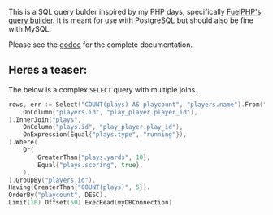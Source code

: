 This is a SQL query bulder inspired by my PHP days, specifically [FuelPHP's query builder](http://fuelphp.com/docs/classes/database/usage.html). It is meant for use with PostgreSQL but should also be fine with MySQL.

Please see the [godoc](http://godoc.org/jraede/go-sql-builder) for the complete documentation.

## Heres a teaser:

The below is a complex `SELECT` query with multiple joins.

```go
rows, err := Select("COUNT(plays) AS playcount", "players.name").From("players").InnerJoin("play_player",
	OnColumn("players.id", "play_player.player_id"),
).InnerJoin("plays",
	OnColumn("plays.id", "play_player.play_id"),
	OnExpression(Equal{"plays.type", "running"}),
).Where(
	Or(
		GreaterThan{"plays.yards", 10},
		Equal{"plays.scoring", true},
	),
).GroupBy("players.id").
Having(GreaterThan{"COUNT(plays)", 5}).
OrderBy("playcount", DESC).
Limit(10).Offset(50).ExecRead(myDBConnection)
```
